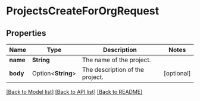 # ProjectsCreateForOrgRequest

## Properties

Name | Type | Description | Notes
------------ | ------------- | ------------- | -------------
**name** | **String** | The name of the project. | 
**body** | Option<**String**> | The description of the project. | [optional]

[[Back to Model list]](../README.md#documentation-for-models) [[Back to API list]](../README.md#documentation-for-api-endpoints) [[Back to README]](../README.md)


